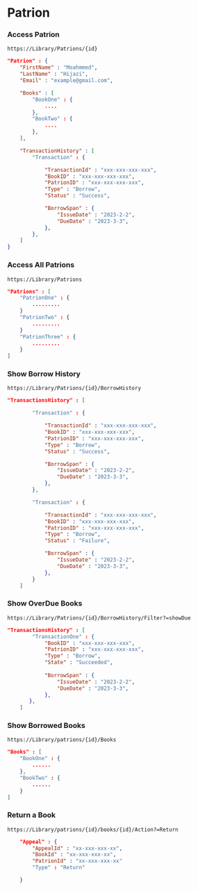 # Patrion

### Access Patrion
```https://Library/Patrions/{id}```
```json 
"Patrion" : {
    "FirstName" : "Moahmmed",
    "LastName" : "Hijazi", 
    "Email" : "example@gmail.com", 

    "Books" : [
        "BookOne" : {
            ....
        },
        "BookTwo" : {
            ....
        }, 
    ],

    "TransactionHistory" : [
        "Transaction" : {

            "TransactionId" : "xxx-xxx-xxx-xxx",
            "BookID" : "xxx-xxx-xxx-xxx", 
            "PatrionID" : "xxx-xxx-xxx-xxx",
            "Type" : "Borrow", 
            "Status" : "Success",

            "BorrowSpan" : {
                "IssueDate" : "2023-2-2",
                "DueDate" : "2023-3-3",
            },
        },
    ]
}
```

### Access All Patrions 
```https://Library/Patrions```
```json
"Patrions" : [
    "PatrionOne" : {
        .........
    }
    "PatrionTwo" : {
        .........
    }
    "PatrionThree" : {
        .........
    }
]
```

### Show Borrow History 
```https://Library/Patrions/{id}/BorrowHistory```
```json 
"TransactionsHistory" : [

        "Transaction" : {

            "TransactionId" : "xxx-xxx-xxx-xxx",
            "BookID" : "xxx-xxx-xxx-xxx", 
            "PatrionID" : "xxx-xxx-xxx-xxx",
            "Type" : "Borrow", 
            "Status" : "Success",

            "BorrowSpan" : {
                "IssueDate" : "2023-2-2",
                "DueDate" : "2023-3-3",
            },
        }, 

        "Transaction" : {

            "TransactionId" : "xxx-xxx-xxx-xxx",
            "BookID" : "xxx-xxx-xxx-xxx", 
            "PatrionID" : "xxx-xxx-xxx-xxx",
            "Type" : "Borrow", 
            "Status" : "Failure",

            "BorrowSpan" : {
                "IssueDate" : "2023-2-2",
                "DueDate" : "2023-3-3",
            },
        }
    ]
```

### Show OverDue Books
```https://Library/Patrions/{id}/BorrowHistory/Filter?=showDue```
```json 
"TransactionsHistory" : [
        "TransactionOne" : {
            "BookID" : "xxx-xxx-xxx-xxx", 
            "PatrionID" : "xxx-xxx-xxx-xxx",
            "Type" : "Borrow", 
            "State" : "Succeeded",
 
            "BorrowSpan" : {
                "IssueDate" : "2023-2-2",
                "DueDate" : "2023-3-3",
            },
       },
    ]
```

### Show Borrowed Books
```https://Library/patrions/{id}/Books```
```json
"Books" : [
    "BookOne" : {
        ......
    },
    "BookTwo" : {
        ......
    }
]
```
### Return a Book 
```https://Library/patrions/{id}/books/{id}/Action?=Return```

```json
    "Appeal" : { 
        "AppealId" : "xx-xxx-xxx-xx",
        "BookId" : "xx-xxx-xxx-xx", 
        "PatrionId" : "xx-xxx-xxx-xx"
        "Type" : "Return" 

    }
```